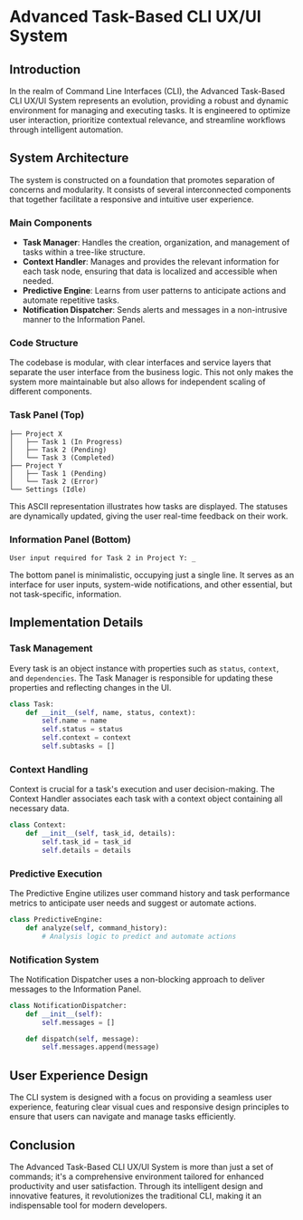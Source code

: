 # Advanced Task-Based CLI UX/UI System

## Introduction

In the realm of Command Line Interfaces (CLI), the Advanced Task-Based CLI UX/UI System represents an evolution, providing a robust and dynamic environment for managing and executing tasks. It is engineered to optimize user interaction, prioritize contextual relevance, and streamline workflows through intelligent automation.

## System Architecture

The system is constructed on a foundation that promotes separation of concerns and modularity. It consists of several interconnected components that together facilitate a responsive and intuitive user experience.

### Main Components

- **Task Manager**: Handles the creation, organization, and management of tasks within a tree-like structure.
- **Context Handler**: Manages and provides the relevant information for each task node, ensuring that data is localized and accessible when needed.
- **Predictive Engine**: Learns from user patterns to anticipate actions and automate repetitive tasks.
- **Notification Dispatcher**: Sends alerts and messages in a non-intrusive manner to the Information Panel.

### Code Structure

The codebase is modular, with clear interfaces and service layers that separate the user interface from the business logic. This not only makes the system more maintainable but also allows for independent scaling of different components.

### Task Panel (Top)

```
├── Project X
│   ├── Task 1 (In Progress)
│   ├── Task 2 (Pending)
│   └── Task 3 (Completed)
├── Project Y
│   ├── Task 1 (Pending)
│   └── Task 2 (Error)
└── Settings (Idle)
```

This ASCII representation illustrates how tasks are displayed. The statuses are dynamically updated, giving the user real-time feedback on their work.

### Information Panel (Bottom)

```
User input required for Task 2 in Project Y: _
```

The bottom panel is minimalistic, occupying just a single line. It serves as an interface for user inputs, system-wide notifications, and other essential, but not task-specific, information.

## Implementation Details

### Task Management

Every task is an object instance with properties such as `status`, `context`, and `dependencies`. The Task Manager is responsible for updating these properties and reflecting changes in the UI.

```python
class Task:
    def __init__(self, name, status, context):
        self.name = name
        self.status = status
        self.context = context
        self.subtasks = []
```

### Context Handling

Context is crucial for a task's execution and user decision-making. The Context Handler associates each task with a context object containing all necessary data.

```python
class Context:
    def __init__(self, task_id, details):
        self.task_id = task_id
        self.details = details
```

### Predictive Execution

The Predictive Engine utilizes user command history and task performance metrics to anticipate user needs and suggest or automate actions.

```python
class PredictiveEngine:
    def analyze(self, command_history):
        # Analysis logic to predict and automate actions
```

### Notification System

The Notification Dispatcher uses a non-blocking approach to deliver messages to the Information Panel.

```python
class NotificationDispatcher:
    def __init__(self):
        self.messages = []

    def dispatch(self, message):
        self.messages.append(message)
```

## User Experience Design

The CLI system is designed with a focus on providing a seamless user experience, featuring clear visual cues and responsive design principles to ensure that users can navigate and manage tasks efficiently.

## Conclusion

The Advanced Task-Based CLI UX/UI System is more than just a set of commands; it's a comprehensive environment tailored for enhanced productivity and user satisfaction. Through its intelligent design and innovative features, it revolutionizes the traditional CLI, making it an indispensable tool for modern developers.
